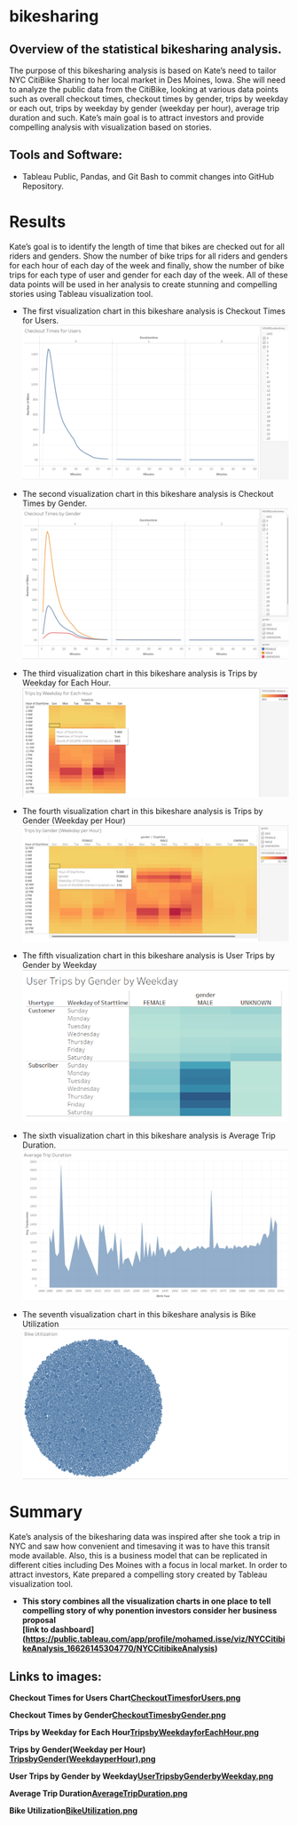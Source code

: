 # bikesharing

## Overview of the statistical bikesharing analysis.

The purpose of this bikesharing analysis is based on Kate’s need to tailor NYC CitiBike Sharing to her local market in Des Moines, Iowa. She will need to analyze the public data from the CitiBike, looking at various data points such as overall checkout times, checkout times by gender, trips by weekday or each out, trips by weekday by gender (weekday per hour), average trip duration and such. Kate’s main goal is to attract investors and provide compelling analysis with visualization based on stories.

## Tools and Software: 
- Tableau Public, Pandas, and Git Bash to commit changes into GitHub Repository. 


# Results
Kate’s goal is to identify the length of time that bikes are checked out for all riders and genders. Show the number of bike trips for all riders and genders for each hour of each day of the week and finally, show the number of bike trips for each type of user and gender for each day of the week. All of these data points will be used in her analysis to create stunning and compelling stories using Tableau visualization tool.

- The first visualization chart in this bikeshare analysis is Checkout Times for Users.<br>
![Checkout Times for Users Chart](/Resources/CheckoutTimesforUsers.png)<br>

- The second visualization chart in this bikeshare analysis is Checkout Times by Gender. <br>
![Checkout Times by Gender](/Resources/CheckoutTimesbyGender.png)<br>

- The third visualization chart in this bikeshare analysis is Trips by Weekday for Each Hour.<br>
![Trips by Weekday for Each Hour](/Resources/TripsbyWeekdayforEachHour.png)<br>

- The fourth visualization chart in this bikeshare analysis is Trips by Gender (Weekday per Hour)<br>
![Trips by Gender(Weekday per Hour)](/Resources/TripsbyGender(WeekdayperHour).png) <br>

- The fifth visualization chart in this bikeshare analysis is User Trips by Gender by Weekday <br>
![User Trips by Gender by Weekday](/Resources/UserTripsbyGenderbyWeekday.png)<br>

- The sixth visualization chart in this bikeshare analysis is Average Trip Duration.<br>
![Average Trip Duration](/Resources/AverageTripDuration.png)<br>

- The seventh visualization chart in this bikeshare analysis is Bike Utilization<br>
![Bike Utilization](/Resources/BikeUtilization.png)<br>

# Summary
Kate’s analysis of the bikesharing data was inspired after she took a trip in NYC and saw how convenient and timesaving it was to have this transit mode available. Also, this is a business model that can be replicated in different cities including Des Moines with a focus in local market. In order to attract investors, Kate prepared a compelling story created by Tableau visualization tool. <b>
- This story combines all the visualization charts in one place to tell compelling story of why ponention investors consider her business proposal<br>
[link to dashboard] (https://public.tableau.com/app/profile/mohamed.isse/viz/NYCCitibikeAnalysis_16626145304770/NYCCitibikeAnalysis)
	


## Links to images:
Checkout Times for Users Chart[CheckoutTimesforUsers.png](https://github.com/bariir/bikesharing/blob/main/Resources/CheckoutTimesforUsers.png?raw=true)<br>

Checkout Times by Gender[CheckoutTimesbyGender.png]( https://github.com/bariir/bikesharing/blob/main/Resources/CheckoutTimesbyGender.png?raw=true)<br>

Trips by Weekday for Each Hour[TripsbyWeekdayforEachHour.png]( https://github.com/bariir/bikesharing/blob/main/Resources/TripsbyWeekdayforEachHour.png?raw=true)<br>

Trips by Gender(Weekday per Hour)[ TripsbyGender(WeekdayperHour).png](https://github.com/bariir/bikesharing/blob/main/Resources/TripsbyGender(WeekdayperHour).png?raw=true)<br>

User Trips by Gender by Weekday[UserTripsbyGenderbyWeekday.png](https://github.com/bariir/bikesharing/blob/main/Resources/UserTripsbyGenderbyWeekday.png?raw=true)<br>

Average Trip Duration[AverageTripDuration.png](https://github.com/bariir/bikesharing/blob/main/Resources/AverageTripDuration.png?raw=true)<br>

Bike Utilization[BikeUtilization.png](https://github.com/bariir/bikesharing/blob/main/Resources/BikeUtilization.png?raw=true)<br>
